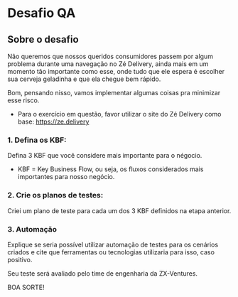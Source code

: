 # Desafio QA

## Sobre o desafio

Não queremos que nossos queridos consumidores passem por algum problema durante uma navegação no Zé Delivery, ainda mais em um momento tão importante como esse, onde tudo que ele espera é escolher sua cerveja geladinha e que ela chegue bem rápido.

Bom, pensando nisso, vamos implementar algumas coisas pra minimizar esse risco.

* Para o exercício em questão, favor utilizar o site do Zé Delivery como base: https://ze.delivery

### 1. Defina os KBF:

Defina 3 KBF que você considere mais importante para o négocio.

* KBF = Key Business Flow, ou seja, os fluxos considerados mais importantes para nosso negócio.

### 2. Crie os planos de testes:

Criei um plano de teste para cada um dos 3 KBF definidos na etapa anterior.

### 3. Automação

Explique se seria possível utilizar automação de testes para os cenários criados e cite que ferramentas ou tecnologias utilizaria para isso, caso positivo.

Seu teste será avaliado pelo time de engenharia da ZX-Ventures.

BOA SORTE!

